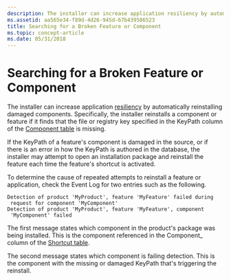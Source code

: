 ```yaml
---
description: The installer can increase application resiliency by automatically reinstalling damaged components.
ms.assetid: aa565e34-f89d-4d26-945d-67b439586523
title: Searching for a Broken Feature or Component
ms.topic: concept-article
ms.date: 05/31/2018
---
```


# Searching for a Broken Feature or Component

The installer can increase application [resiliency](resiliency.md) by automatically reinstalling damaged components. Specifically, the installer reinstalls a component or feature if it finds that the file or registry key specified in the KeyPath column of the [Component table](component-table.md) is missing.

If the KeyPath of a feature's component is damaged in the source, or if there is an error in how the KeyPath is authored in the database, the installer may attempt to open an installation package and reinstall the feature each time the feature's shortcut is activated.

To determine the cause of repeated attempts to reinstall a feature or application, check the Event Log for two entries such as the following.

``` syntax
Detection of product 'MyProduct', feature 'MyFeature' failed during
 request for component 'MyComponent'
Detection of product 'MyProduct', feature 'MyFeature', component
 'MyComponent' failed
```

The first message states which component in the product's package was being installed. This is the component referenced in the Component\_ column of the [Shortcut table](shortcut-table.md).

The second message states which component is failing detection. This is the component with the missing or damaged KeyPath that's triggering the reinstall.

 

 




